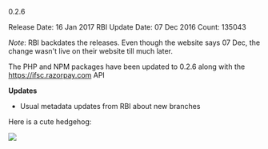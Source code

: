 0.2.6

Release Date: 16 Jan 2017
RBI Update Date: 07 Dec 2016
Count: 135043

_Note_: RBI backdates the releases. Even though the website says 07 Dec, the change wasn't live on their website till much later.

The PHP and NPM packages have been updated to 0.2.6 along with the https://ifsc.razorpay.com API

**Updates**
- Usual metadata updates from RBI about new branches

Here is a cute hedgehog:

![](https://i.imgur.com/PWs68Kpm.jpg)
